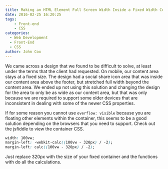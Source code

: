 ```yaml
---
title: Making an HTML Element Full Screen Width Inside a Fixed Width Container
date: 2016-02-25 16:20:25
tags: 
    - Front-end
    - CSS
categories:
  - Web Development
  - Front-End
  - CSS
author: John Cox
---
```

We came across a design that we found to be difficult to solve, at least under the terms that the client had requested. On mobile, our content area stays at a fixed size. The design had a social share icon area that was inside our content area above the footer, but stretched full width beyond the content area. We ended up not using this solution and changing the design for the area to only be as wide as our content area, but that was only because we are required to support some older devices that are inconsistent in dealing with some of the newer CSS properties. 

If for some reason you cannot use `overflow: visible` because you are floating other elements within the container, this seems to be a good solution depending on the browsers that you need to support. Check out the jsfiddle to view the container CSS.

``` css Full view with Elements inside fixed width container https://jsfiddle.net/black_cat/0hezseLt/ jsfiddle
width: 100vw;
margin-left: -webkit-calc((100vw - 320px) / -2);
margin-left: calc((100vw - 320px) / -2);
```
Just replace 320px with the size of your fixed container and the functions with do all the calculations. 